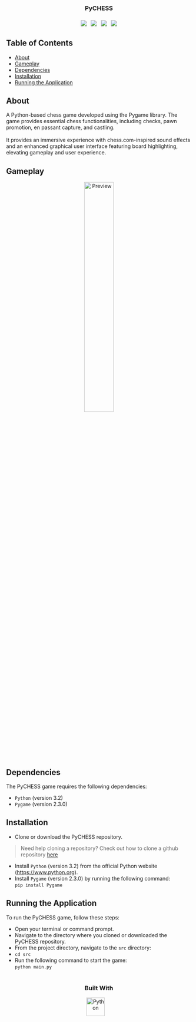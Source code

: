<h3 align="center">PyCHESS<h3>
<p align="center">
<a href="https://github.com/joolaoye/PyCHESS/blob/main/LICENSE"><img src="https://img.shields.io/badge/License-MIT-blue.svg"/></a> &nbsp; <a href=""><img src="https://img.shields.io/badge/Open Source-red.svg"/></a> &nbsp; <a href="https://github.com/joolaoye/PyCHESS/blob/main/CONTRIBUTING.md"><img src="https://img.shields.io/badge/Contributors-green.svg"/></a> &nbsp; <a href="https://github.com/joolaoye/PyCHESS/blob/main/DEMO.md"><img src="https://img.shields.io/badge/More Demos-orange.svg"/></a>
</p>

## Table of Contents
- [About](#about)
- [Gameplay](#gameplay)
- [Dependencies](#dependencies)
- [Installation](#installation)
- [Running the Application](#running-the-application)

## About

A Python-based chess game developed using the Pygame library. The game provides essential chess functionalities, including checks, pawn promotion, en passant capture, and castling. 
<br><br>
It provides an immersive experience with chess.com-inspired sound effects and an enhanced graphical user interface featuring board highlighting, elevating gameplay and user experience.
<br>

## Gameplay
<p align="center">
  <a href="https://i.imgur.com/FR9qoXe.gif">
    <img src="https://i.imgur.com/FR9qoXe.gif" alt="Preview" width="40%"/>
  </a>
</p>

## Dependencies
The PyCHESS game requires the following dependencies:

* `Python` (version 3.2)
* `Pygame` (version 2.3.0)


## Installation
* Clone or download the PyCHESS repository. <br>
> Need help cloning a repository? Check out how to clone a github repository [here](https://docs.github.com/en/repositories/creating-and-managing-repositories/cloning-a-repository)
* Install `Python` (version 3.2) from the official Python website (https://www.python.org).
* Install `Pygame` (version 2.3.0) by running the following command: <br>
`pip install Pygame`

## Running the Application
To run the PyCHESS game, follow these steps:

* Open your terminal or command prompt.
* Navigate to the directory where you cloned or downloaded the PyCHESS repository.
* From the project directory, navigate to the `src` directory: <br>
* `cd src`
* Run the following command to start the game: <br>
`python main.py`
<br><br>

<h3 align="center">
  Built With
</h3>

<p align="center">
<a href="https://cdn.jsdelivr.net/gh/devicons/devicon/icons/python/python-original-wordmark.svg"><img  alt="Python" width="50px" style="padding-right:10px;" src="https://cdn.jsdelivr.net/gh/devicons/devicon/icons/python/python-original-wordmark.svg" /></a> &nbsp; 
</p>
<br><br>
